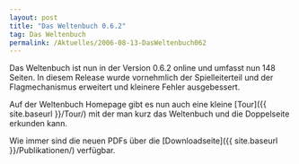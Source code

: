 ```yaml
---
layout: post
title: "Das Weltenbuch 0.6.2"
tag: Das Weltenbuch
permalink: /Aktuelles/2006-08-13-DasWeltenbuch062
---
```



Das Weltenbuch ist nun in der Version 0.6.2 online und umfasst nun 148 Seiten. In diesem Release wurde vornehmlich der Spielleiterteil und der Flagmechanismus erweitert und kleinere Fehler ausgebessert.

Auf der Weltenbuch Homepage gibt es nun auch eine kleine [Tour]({{ site.baseurl }}/Tour/) mit der man kurz das Weltenbuch und die Doppelseite erkunden kann.

Wie immer sind die neuen PDFs über die [Downloadseite]({{ site.baseurl }}/Publikationen/) verfügbar.

